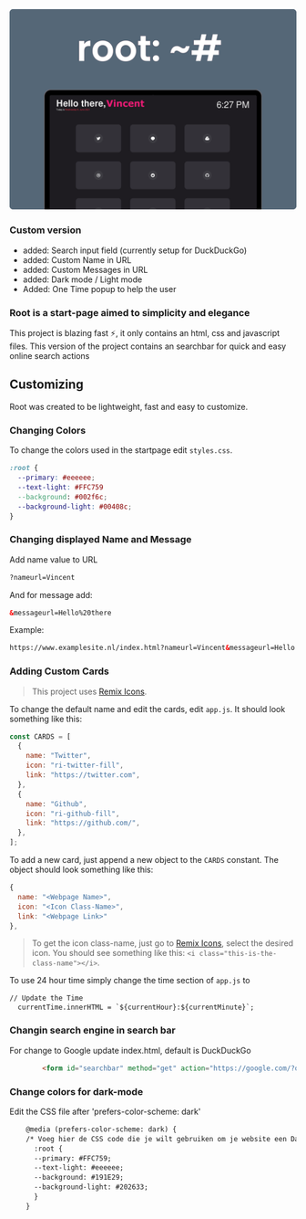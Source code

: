 ![](./assets/header.png)

### Custom version
- added: Search input field (currently setup for DuckDuckGo)
- added: Custom Name in URL
- added: Custom Messages in URL
- added: Dark mode / Light mode
- Added: One Time popup to help the user

### Root is a start-page aimed to simplicity and elegance

This project is blazing fast :zap:, it only contains an html, css and javascript files.
This version of the project contains an searchbar for quick and easy online search actions

## Customizing

Root was created to be lightweight, fast and easy to customize.

### Changing Colors

To change the colors used in the startpage edit `styles.css`.

```css
:root {
  --primary: #eeeeee;
  --text-light: #FFC759
  --background: #002f6c;
  --background-light: #00408c;
}
```

### Changing displayed Name and Message
Add name value to URL
```html
?nameurl=Vincent
````
And for message add:
```html
&messageurl=Hello%20there
```
Example:
```html
https://www.examplesite.nl/index.html?nameurl=Vincent&messageurl=Hello there
```

### Adding Custom Cards

> This project uses [Remix Icons](https://remixicon.com/).

To change the default name and edit the cards, edit `app.js`. It should look something like this:

```js
const CARDS = [
  {
    name: "Twitter",
    icon: "ri-twitter-fill",
    link: "https://twitter.com",
  },
  {
    name: "Github",
    icon: "ri-github-fill",
    link: "https://github.com/",
  },
];
```

To add a new card, just append a new object to the `CARDS` constant. The object should look something like this:

```js
{
  name: "<Webpage Name>",
  icon: "<Icon Class-Name>",
  link: "<Webpage Link>"
},
```

> To get the icon class-name, just go to [Remix Icons](https://remixicon.com/), select the desired icon. You should see something like this: `<i class="this-is-the-class-name"></i>`.

To use 24 hour time simply change the time section of `app.js` to
```
// Update the Time
  currentTime.innerHTML = `${currentHour}:${currentMinute}`;
```

### Changin search engine in search bar

For change to Google update index.html, default is DuckDuckGo
```html
  		<form id="searchbar" method="get" action="https://google.com/?q=q" autocomplete="off">
```


### Change colors for dark-mode

Edit the CSS file after 'prefers-color-scheme: dark'
```html
    @media (prefers-color-scheme: dark) {
    /* Voeg hier de CSS code die je wilt gebruiken om je website een Dark Mode te geven */
      :root {
      --primary: #FFC759;
      --text-light: #eeeeee;
      --background: #191E29;
      --background-light: #202633;
      }
    }
```

